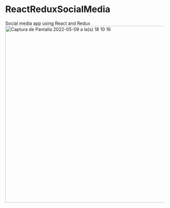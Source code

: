 # ReactReduxSocialMedia
Social media app using React and Redux
<img width="560" alt="Captura de Pantalla 2022-05-09 a la(s) 18 10 16" src="https://user-images.githubusercontent.com/73369706/167509123-cdc856e2-02d9-4733-9f95-40eaf7532b65.png">
